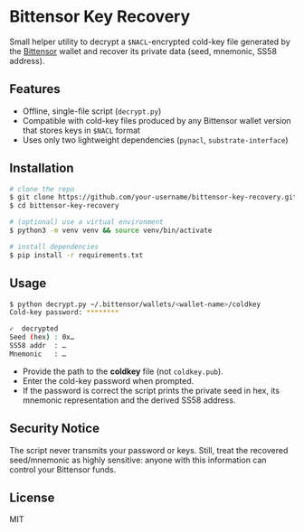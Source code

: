# Bittensor Key Recovery

Small helper utility to decrypt a `$NACL`-encrypted cold-key file generated by the [Bittensor](https://bittensor.com) wallet and recover its private data (seed, mnemonic, SS58 address).

## Features

* Offline, single-file script (`decrypt.py`)
* Compatible with cold-key files produced by any Bittensor wallet version that stores keys in `$NACL` format
* Uses only two lightweight dependencies (`pynacl`, `substrate-interface`)

## Installation

```bash
# clone the repo
$ git clone https://github.com/your-username/bittensor-key-recovery.git
$ cd bittensor-key-recovery

# (optional) use a virtual environment
$ python3 -m venv venv && source venv/bin/activate

# install dependencies
$ pip install -r requirements.txt
```

## Usage

```bash
$ python decrypt.py ~/.bittensor/wallets/<wallet-name>/coldkey
Cold-key password: ********

✓  decrypted
Seed (hex) : 0x…
SS58 addr  : …
Mnemonic   : …
```

* Provide the path to the **coldkey** file (not `coldkey.pub`).
* Enter the cold-key password when prompted.
* If the password is correct the script prints the private seed in hex, its mnemonic representation and the derived SS58 address.

## Security Notice

The script never transmits your password or keys. Still, treat the recovered seed/mnemonic as highly sensitive: anyone with this information can control your Bittensor funds.

## License

MIT 